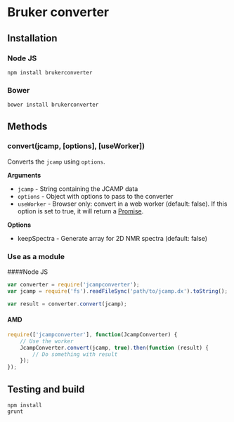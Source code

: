 Bruker converter
===============

Installation
---------------

### Node JS
```
npm install brukerconverter
```

### Bower
```
bower install brukerconverter
```

Methods
---------------

### convert(jcamp, [options], [useWorker])

Converts the `jcamp` using `options`.

__Arguments__

* `jcamp` - String containing the JCAMP data
* `options` - Object with options to pass to the converter
* `useWorker` - Browser only: convert in a web worker (default: false). If this option is set to true, it will return a [Promise](https://developer.mozilla.org/en/docs/Web/JavaScript/Reference/Global_Objects/Promise).

__Options__

* keepSpectra - Generate array for 2D NMR spectra (default: false)

### Use as a module

####Node JS
```javascript
var converter = require('jcampconverter');
var jcamp = require('fs').readFileSync('path/to/jcamp.dx').toString();

var result = converter.convert(jcamp);
```

#### AMD
```javascript
require(['jcampconverter'], function(JcampConverter) {
    // Use the worker
    JcampConverter.convert(jcamp, true).then(function (result) {
        // Do something with result
    });
});
```

Testing and build
---------------
```
npm install
grunt
```

